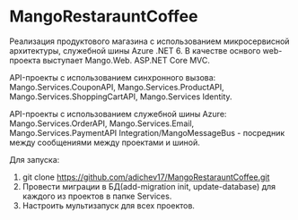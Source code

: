 # MangoRestarauntCoffee

Реализация продуктового магазина с использованием микросервисной архитектуры, служебной шины Azure .NET 6.
В качестве оснвого web-проекта выступает Mango.Web. ASP.NET Core MVC.

API-проекты с использованием синхронного вызова: Mango.Services.CouponAPI, Mango.Services.ProductAPI, Mango.Services.ShoppingCartAPI, Mango.Services Identity.

API-проекты с использованием служебной шины Azure: Mango.Services.OrderAPI, Mango.Services.Email, Mango.Services.PaymentAPI
Integration/MangoMessageBus - посредник между сообщениями между проектами и шиной.

Для запуска:
1. git clone https://github.com/adichev17/MangoRestarauntCoffee.git
2. Провести миграции в БД(add-migration init, update-database) для каждого из проектов в папке Services.
3. Настроить мультизапуск для всех проектов.
